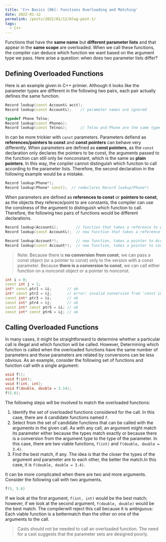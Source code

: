 ```yaml
---
title: 'C++ Basics [06]: Functions Overloading and Matching'
date: 2022-01-12
permalink: /posts/2022/01/12/blog-post-1/
tags:
  - C++
---
```


Functions that have the __same name__ but __different parameter lists__ and that appear in the __same scope__ are overloaded. When we call these functions, the compiler can deduce which function we want based on the argument type we pass. Here arise a question: when does two parameter lists differ? 

## Defining Overloaded Functions
Here is an example given in C++ primier. Although it looks like the parameter types are different in the following two pairs, each pair actually defines the same function.
```cpp
Record lookup(const Account& acct);
Record lookup(const Account&);    // parameter names are ignored

typedef Phone Telno;
Record lookup(const Phone&);
Record lookup(const Telno&);      // Telno and Phone are the same type
```

In can be more trickier with `const` parameters. Parameters defiend as __references/pointers to const__ and __const pointers__ can behave very differently. When parameters are defined as __const pointers__, as the `const` declaration only declares the pointers to be const, the arguments passed to the function can still only be nonconstant, which is the same as __plain pointers__. In this way, the conpiler cannot distinguish which function to call according to the parameter lists. Therefore, the second declaration in the following example would be a mistake.   
```cpp
Record lookup(Phone*);
Record lookup(Phone* const);  // redeclares Record lookup(Phone*)
```

When parameters are defined as __references to const__ or __pointers to const__, as the objects they referece/point to are constants, the compiler can use the constness of the argument to distinguish which function to call. Therefore, the following two pairs of functions would be different declarations.
```cpp
Record lookup(Account&);        // function that takes a reference to Account
Record lookup(const Account&);  // new function that takes a reference to const

Record lookup(Account*);        // new function, takes a pointer to Account
Record lookup(const Account*);  // new function, takes a pointer to const
```

> Note: Because there is __no conversion from const__, we can pass a const object (or a pointer to const) only to the version with a const parameter. Because __there is a conversion to const__, we can call either function on a nonconst object or a pointer to nonconst.
```cpp
int i = 0;
const int j = 1;
int* const ptr1 = &i;       // ok
int* const ptr2 = &j;       // error: invalid conversion from 'const int*' to 'int*'
const int* ptr3 = &i;       // ok
const int* ptr4 = &j;       // ok
const int* const ptr5 = &i; // ok
const int* const ptr6 = &j; // ok
```

## Calling Overloaded Functions
In many cases, it might be straightforward to determine whether a particular call is illegal and which function will be called. However, Determining which function is called when the overloaded
functions have the same number of parameters and those parameters are related by conversions can be less obvious. As an example, consider the following set of functions and function call with a single argument:
```cpp
void f();
void f(int);
void f(int, int);
void f(double, double = 3.14);
f(5.6);
```
The following steps will be involved to match the overloaded functions:
1. Identify the set of overloaded functions considered for the call. In this case, there are 4 candidate functions named `f`.
2. Select from the set of candidate functions that can be called with the arguments in the given call. As with any call, an argument might match its parameter either because the types match exactly or because there is a conversion from the argument type to the type of the parameter. In this case, there are two viable functions, `f(int)` and `f(double, double = 3.4)`.
3. Find the best match, if any. The idea is that the closer the types of the argument and parameter are to each other, the better the match.In this case, it is `f(double, double = 3.4)`.

It can be more complicated when there are two and more arguments. Consider the following call with two arguments.
```cpp
f(5, 5.6)
```
If we look at the first argument, `f(int, int)` would be the best match; however, if we look at the second argument, `f(double, double)` would be the best match. The compilerwill reject this call because it is ambiguous: Each viable function is a bettermatch than the other on one of the arguments to the call.
> Casts should not be needed to call an overloaded function. The need for a cast suggests that the parameter sets are designed poorly.
